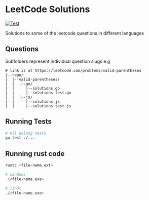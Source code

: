 # LeetCode Solutions

[![Test](https://github.com/deven96/leetcode-algorithm-solutions/actions/workflows/test.yml/badge.svg)](https://github.com/deven96/leetcode-algorithm-solutions/actions/workflows/test.yml)

Solutions to some of the leetcode questions in different languages

## Questions

Subfolders represent individual question slugs e.g

```
# link is at https://leetcode.com/problems/valid-parentheses
|--repo/
|  |--valid-parentheses/
|  |  |--go/
|  |     |--solutions.go
|  |     |--solutions_test.go
|  |  |--js/
|  |     |--solutions.js
|  |     |--solutions.test.js
```

## Running Tests

```bash
# All Golang tests
go test ./...
```

## Running rust code

```bash
rustc <file-name.ext>

# windows
.\<file-name.exe>

# linux
./<file-name.exe>
```